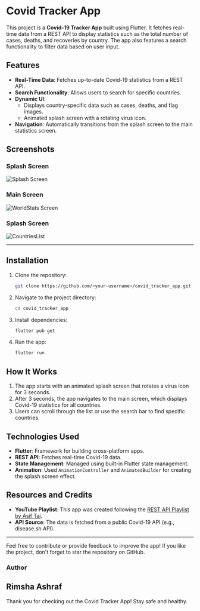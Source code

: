 # Covid Tracker App

This project is a **Covid-19 Tracker App** built using Flutter. It fetches real-time data from a REST API to display statistics such as the total number of cases, deaths, and recoveries by country. The app also features a search functionality to filter data based on user input.

## Features

- **Real-Time Data**: Fetches up-to-date Covid-19 statistics from a REST API.
- **Search Functionality**: Allows users to search for specific countries.
- **Dynamic UI**:
    - Displays country-specific data such as cases, deaths, and flag images.
    - Animated splash screen with a rotating virus icon.
- **Navigation**: Automatically transitions from the splash screen to the main statistics screen.

## Screenshots

### Splash Screen
![Splash Screen](https://github.com/Rimsha8954/Image_data/blob/main/splashScreen.jpg)

### Main Screen
![WorldStats Screen](https://github.com/Rimsha8954/Image_data/blob/main/worldStatsScreen.jpg)

### Splash Screen
![CountriesList](https://github.com/Rimsha8954/Image_data/blob/main/countriesList.jpg)


---
## Installation

1. Clone the repository:
   ```bash
   git clone https://github.com/<your-username>/covid_tracker_app.git
   ```
2. Navigate to the project directory:
   ```bash
   cd covid_tracker_app
   ```
3. Install dependencies:
   ```bash
   flutter pub get
   ```
4. Run the app:
   ```bash
   flutter run
   ```

## How It Works

1. The app starts with an animated splash screen that rotates a virus icon for 3 seconds.
2. After 3 seconds, the app navigates to the main screen, which displays Covid-19 statistics for all countries.
3. Users can scroll through the list or use the search bar to find specific countries.

## Technologies Used

- **Flutter**: Framework for building cross-platform apps.
- **REST API**: Fetches real-time Covid-19 data.
- **State Management**: Managed using built-in Flutter state management.
- **Animation**: Used `AnimationController` and `AnimatedBuilder` for creating the splash screen effect.

## Resources and Credits

- **YouTube Playlist**: This app was created following the [REST API Playlist by Asif Taj](https://www.youtube.com/watch?v=2_sjpyAvvo8&list=PLFyjjoCMAPtzgITDreXNNkSWLKbd1wf51&index=1).
- **API Source**: The data is fetched from a public Covid-19 API (e.g., disease.sh API).


---

Feel free to contribute or provide feedback to improve the app! If you like the project, don't forget to star the repository on GitHub.

### Author

Rimsha Ashraf
---

Thank you for checking out the Covid Tracker App! Stay safe and healthy.
